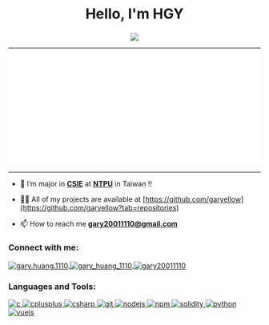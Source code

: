<h1 align="center">Hello, I'm HGY</h1>

<p align="center">
    <a href="https://github.com/garyellow">
        <img align="center" src="https://github-readme-stats.garyellow.vercel.app/api?username=garyellow&show_icons=true&theme=vue-dark&include_all_commits=true&count_private=true" />
    </a>
</p>

---

[![state](/github-metrics.svg)](https://github.com/garyellow)

---

- 🌱 I’m major in [**CSIE**](http://www.csie.ntpu.edu.tw/) at [**NTPU**](https://www.ntpu.edu.tw) in Taiwan !!

- 👨‍💻 All of my projects are available at [https://github.com/garyellow](https://github.com/garyellow?tab=repositories)

- 📫 How to reach me **gary20011110@gmail.com**

<h3 align="left">Connect with me:</h3>
<p align="left">
    <a href="https://www.facebook.com/gary.huang.1110/" target="blank">
        <img align="center"
            src="https://cdn.jsdelivr.net/gh/devicons/devicon/icons/facebook/facebook-original.svg"
            alt="gary.huang.1110" height="30" width="40" />
    </a>
    <a href="https://instagram.com/gary_huang_1110" target="blank">
        <img align="center"
            src="https://cdn.worldvectorlogo.com/logos/instagram-5.svg"
            alt="gary_huang_1110" height="30" width="40" />
    </a>
    <a href="https://www.leetcode.com/gary20011110" target="blank">
        <img align="center"
            src="https://raw.githubusercontent.com/rahuldkjain/github-profile-readme-generator/master/src/images/icons/Social/leet-code.svg"
            alt="gary20011110" height="30" width="40" />
    </a>
</p>

<h3 align="left">Languages and Tools:</h3>
<p align="left">
    <a href="https://cplusplus.com/reference/clibrary/" target="_blank" rel="noreferrer">
        <img src="https://cdn.jsdelivr.net/gh/devicons/devicon/icons/c/c-original.svg" alt="c" width="40"
            height="40" />
    </a>
    <a href="https://cplusplus.com/" target="_blank" rel="noreferrer">
        <img src="https://cdn.jsdelivr.net/gh/devicons/devicon/icons/cplusplus/cplusplus-original.svg"
            alt="cplusplus" width="40" height="40" />
    </a>
    <a href="https://docs.microsoft.com/zh-tw/dotnet/csharp/" target="_blank" rel="noreferrer">
        <img src="https://cdn.jsdelivr.net/gh/devicons/devicon/icons/csharp/csharp-original.svg"
            alt="csharp" width="40" height="40" />
    </a>
    <a href="https://git-scm.com/" target="_blank" rel="noreferrer">
        <img src="https://cdn.jsdelivr.net/gh/devicons/devicon/icons/git/git-original.svg" 
            alt="git" width="40" height="40" />
    </a>
    <a href="https://nodejs.org/" target="_blank" rel="noreferrer">
        <img src="https://cdn.jsdelivr.net/gh/devicons/devicon/icons/nodejs/nodejs-original.svg"
            alt="nodejs" width="40" height="40" />
    </a>
    <a href="https://www.npmjs.com/" target="_blank" rel="noreferrer">
        <img src="https://cdn.jsdelivr.net/gh/devicons/devicon/icons/npm/npm-original-wordmark.svg"
            alt="npm" width="40" height="40" />
    </a>
    <a href="https://soliditylang.org/" target="_blank" rel="noreferrer">
        <img src="https://cdn.jsdelivr.net/gh/devicons/devicon/icons/solidity/solidity-original.svg"
            alt="solidity" width="40" height="40" />
    </a>
    <a href="https://www.python.org" target="_blank" rel="noreferrer">
        <img src="https://cdn.jsdelivr.net/gh/devicons/devicon/icons/python/python-original.svg"
            alt="python" width="40" height="40" />
    </a>
    <a href="https://vuejs.org/" target="_blank" rel="noreferrer">
        <img src="https://cdn.jsdelivr.net/gh/devicons/devicon/icons/vuejs/vuejs-original.svg"
            alt="vuejs" width="40" height="40" />
    </a>
</p>
